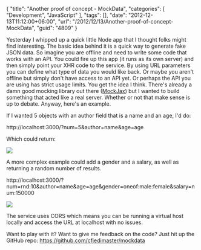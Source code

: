 {
	"title": "Another proof of concept - MockData",
	"categories": [
		"Development",
		"JavaScript"
	],
	"tags": [],
	"date": "2012-12-13T11:12:00+06:00",
	"url": "/2012/12/13/Another-proof-of-concept-MockData",
	"guid": "4809"
}

Yesterday I whipped up a quick little Node app that I thought folks might find interesting. The basic idea behind it is a quick way to generate fake JSON data. So imagine you are offline and need to write some code that works with an API. You could fire up this app (it runs as its own server) and then simply point your XHR code to the service. By using URL parameters you can define what type of data you would like back. Or maybe you aren't offline but simply don't have access to an API yet. Or perhaps the API you are using has strict usage limits. You get the idea I think. There's already a damn good mocking library out there (<a href="https://github.com/appendto/jquery-mockjax">MockJax</a>) but I wanted to build something that acted like a real server. Whether or not that make sense is up to debate. Anyway, here's an example.
<!--more-->
If I wanted 5 objects with an author field that is a name and an age, I'd do:

http://localhost:3000/?num=5&author=name&age=age

Which could return:

<img src="https://static.raymondcamden.com/images/screenshot47.png" />

A more complex example could add a gender and a salary, as well as returning a random number of results.

http://localhost:3000/?num=rnd:10&author=name&age=age&gender=oneof:male:female&salary=num:150000

<img src="https://static.raymondcamden.com/images/screenshot48.png" />

The service uses CORS which means you can be running a virtual host locally and access the URL at localhost with no issues. 

Want to play with it? Want to give me feedback on the code? Just hit up the GitHub repo: <a href="https://github.com/cfjedimaster/mockdata">https://github.com/cfjedimaster/mockdata</a>